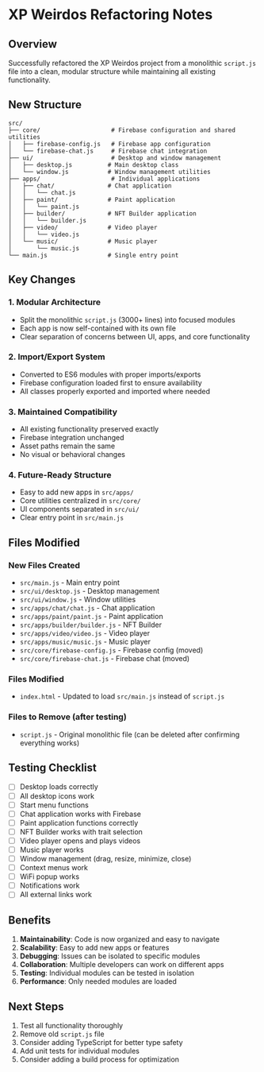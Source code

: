 # XP Weirdos Refactoring Notes

## Overview
Successfully refactored the XP Weirdos project from a monolithic `script.js` file into a clean, modular structure while maintaining all existing functionality.

## New Structure

```
src/
├── core/                    # Firebase configuration and shared utilities
│   ├── firebase-config.js   # Firebase app configuration
│   └── firebase-chat.js     # Firebase chat integration
├── ui/                      # Desktop and window management
│   ├── desktop.js          # Main desktop class
│   └── window.js           # Window management utilities
├── apps/                    # Individual applications
│   ├── chat/               # Chat application
│   │   └── chat.js
│   ├── paint/              # Paint application
│   │   └── paint.js
│   ├── builder/            # NFT Builder application
│   │   └── builder.js
│   ├── video/              # Video player
│   │   └── video.js
│   └── music/              # Music player
│       └── music.js
└── main.js                 # Single entry point
```

## Key Changes

### 1. Modular Architecture
- Split the monolithic `script.js` (3000+ lines) into focused modules
- Each app is now self-contained with its own file
- Clear separation of concerns between UI, apps, and core functionality

### 2. Import/Export System
- Converted to ES6 modules with proper imports/exports
- Firebase configuration loaded first to ensure availability
- All classes properly exported and imported where needed

### 3. Maintained Compatibility
- All existing functionality preserved exactly
- Firebase integration unchanged
- Asset paths remain the same
- No visual or behavioral changes

### 4. Future-Ready Structure
- Easy to add new apps in `src/apps/`
- Core utilities centralized in `src/core/`
- UI components separated in `src/ui/`
- Clear entry point in `src/main.js`

## Files Modified

### New Files Created
- `src/main.js` - Main entry point
- `src/ui/desktop.js` - Desktop management
- `src/ui/window.js` - Window utilities
- `src/apps/chat/chat.js` - Chat application
- `src/apps/paint/paint.js` - Paint application
- `src/apps/builder/builder.js` - NFT Builder
- `src/apps/video/video.js` - Video player
- `src/apps/music/music.js` - Music player
- `src/core/firebase-config.js` - Firebase config (moved)
- `src/core/firebase-chat.js` - Firebase chat (moved)

### Files Modified
- `index.html` - Updated to load `src/main.js` instead of `script.js`

### Files to Remove (after testing)
- `script.js` - Original monolithic file (can be deleted after confirming everything works)

## Testing Checklist

- [ ] Desktop loads correctly
- [ ] All desktop icons work
- [ ] Start menu functions
- [ ] Chat application works with Firebase
- [ ] Paint application functions correctly
- [ ] NFT Builder works with trait selection
- [ ] Video player opens and plays videos
- [ ] Music player works
- [ ] Window management (drag, resize, minimize, close)
- [ ] Context menus work
- [ ] WiFi popup works
- [ ] Notifications work
- [ ] All external links work

## Benefits

1. **Maintainability**: Code is now organized and easy to navigate
2. **Scalability**: Easy to add new apps or features
3. **Debugging**: Issues can be isolated to specific modules
4. **Collaboration**: Multiple developers can work on different apps
5. **Testing**: Individual modules can be tested in isolation
6. **Performance**: Only needed modules are loaded

## Next Steps

1. Test all functionality thoroughly
2. Remove old `script.js` file
3. Consider adding TypeScript for better type safety
4. Add unit tests for individual modules
5. Consider adding a build process for optimization
